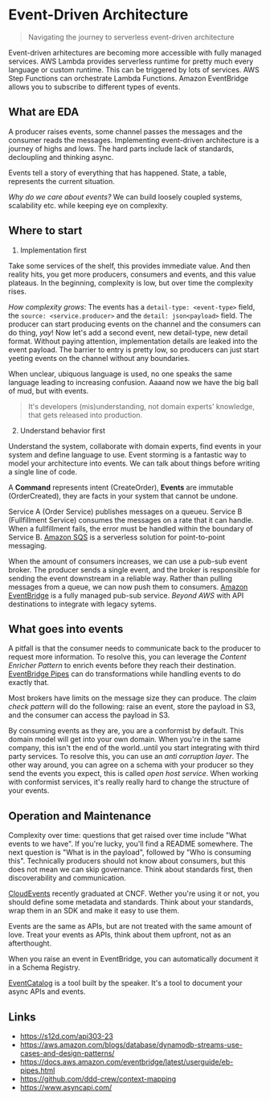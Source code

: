 # Event-Driven Architecture

> Navigating the journey to serverless event-driven architecture

Event-driven arhitectures are becoming more accessible with fully managed services. AWS Lambda provides serverless
runtime for pretty much every language or custom runtime. This can be triggered by lots of services. AWS Step Functions
can orchestrate Lambda Functions. Amazon EventBridge allows you to subscribe to different types of events.

## What are EDA

A producer raises events, some channel passes the messages and the consumer reads the messages. Implementing event-driven architecture
is a journey of highs and lows. The hard parts include lack of standards, decloupling and thinking async.

Events tell a story of everything that has happened. State, a table, represents the current situation.

_Why do we care about events?_ We can build loosely coupled systems, scalability etc. while keeping eye on complexity.

## Where to start

1. Implementation first

Take some services of the shelf, this provides immediate value. And then reality hits, you get more producers, consumers and events,
and this value plateaus. In the beginning, complexity is low, but over time the complexity rises.

_How complexity grows_: The events has a `detail-type: <event-type>` field, the `source: <service.producer>` and the `detail: json<payload>` field.
The producer can start producing events on the channel and the consumers can do thing, _yay_! Now let's add a second event, new detail-type, new detail
format. Without paying attention, implementation details are leaked into the event payload. The barrier to entry is pretty low, so producers
can just start yeeting events on the channel without any boundaries.

When unclear, ubiquous language is used, no one speaks the same language leading to increasing confusion. Aaaand now we have the big ball of mud,
but with events.

> It's developers (mis)understanding, not domain experts' knowledge, that gets released into production.

2. Understand behavior first

Understand the system, collaborate with domain experts, find events in your system and define language to use. Event storming is
a fantastic way to model your architecture into events. We can talk about things before writing a single line of code.

A **Command** represents intent (CreateOrder), **Events** are immutable (OrderCreated), they are facts in your system that cannot be undone.

Service A (Order Service) publishes messages on a queueu. Service B (Fullfillment Service) consumes the messages on a rate that it can handle.
When a fullfillment fails, the error must be handled within the boundary of Service B. [Amazon SQS](https://aws.amazon.com/sqs/) is a serverless
solution for point-to-point messaging.

When the amount of consumers increases, we can use a pub-sub event broker. The producer sends a single event, and the broker is responsible
for sending the event downstream in a reliable way. Rather than pulling messages from a queue, we can now push them to consumers.
[Amazon EventBridge](https://docs.aws.amazon.com/eventbridge/latest/userguide/eb-what-is.html) is a fully managed pub-sub service. _Beyond
AWS_ with API destinations to integrate with legacy sytems.

## What goes into events

A pitfall is that the consumer needs to communicate back to the producer to request more information. To resolve this, you can
leverage the _Content Enricher Pattern_ to enrich events before they reach their destination. [EventBridge Pipes](https://docs.aws.amazon.com/eventbridge/latest/userguide/eb-pipes.html)
can do transformations while handling events to do exactly that.

Most brokers have limits on the message size they can produce. The _claim check pattern_ will do the following: raise an event, store the payload in S3, and the
consumer can access the payload in S3.

By consuming events as they are, you are a conformist by default. This domain model will get into your own domain. When you're in the same
company, this isn't the end of the world..until you start integrating with third party services. To resolve this, you can use an _anti corruption layer_.
The other way around, you can agree on a schema with your producer so they send the events you expect, this is called _open host service_. When
working with conformist services, it's really really hard to change the structure of your events.

## Operation and Maintenance

Complexity over time: questions that get raised over time include "What events to we have". If you're lucky, you'll find a README somewhere. The next question
is "What is in the payload", followed by "Who is consuming this". Technically producers should not know about consumers, but this does not mean we can skip
governance. Think about standards first, then discoverability and communication.

[CloudEvents](https://cloudevents.io/) recently graduated at CNCF. Wether you're using it or not, you should define some metadata and standards.
Think about your standards, wrap them in an SDK and make it easy to use them.

Events are the same as APIs, but are not treated with the same amount of love. Treat your events as APIs, think about them upfront, not as
an afterthought.

When you raise an event in EventBridge, you can automatically document it in a Schema Registry.

[EventCatalog](https://www.eventcatalog.dev/) is a tool built by the speaker. It's a tool to document your async APIs and events.

## Links

- <https://s12d.com/api303-23>
- <https://aws.amazon.com/blogs/database/dynamodb-streams-use-cases-and-design-patterns/>
- <https://docs.aws.amazon.com/eventbridge/latest/userguide/eb-pipes.html>
- <https://github.com/ddd-crew/context-mapping>
- <https://www.asyncapi.com/>
